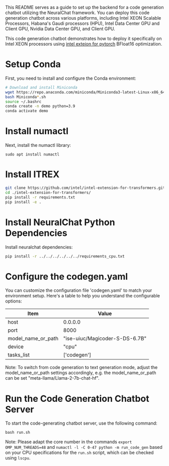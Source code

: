 This README serves as a guide to set up the backend for a code generation chatbot utilizing the NeuralChat framework. You can deploy this code generation chatbot across various platforms, including Intel XEON Scalable Processors, Habana's Gaudi processors (HPU), Intel Data Center GPU and Client GPU, Nvidia Data Center GPU, and Client GPU.

This code generation chatbot demonstrates how to deploy it specifically on Intel XEON processors using [intel exteion for pytorch](https://github.com/intel/intel-extension-for-pytorch) BFloat16 optimization. 

# Setup Conda

First, you need to install and configure the Conda environment:

```bash
# Download and install Miniconda
wget https://repo.anaconda.com/miniconda/Miniconda3-latest-Linux-x86_64.sh
bash Miniconda*.sh
source ~/.bashrc
conda create -n demo python=3.9
conda activate demo
```

# Install numactl

Next, install the numactl library:

```shell
sudo apt install numactl
```

# Install ITREX

```bash
git clone https://github.com/intel/intel-extension-for-transformers.git
cd ./intel-extension-for-transformers/
pip install -r requirements.txt
pip install -e .
```

# Install NeuralChat Python Dependencies

Install neuralchat dependencies:

```bash
pip install -r ../../../../../../requirements_cpu.txt
```

# Configure the codegen.yaml

You can customize the configuration file 'codegen.yaml' to match your environment setup. Here's a table to help you understand the configurable options:

|  Item               | Value                                      |
| ------------------- | ------------------------------------------ |
| host                | 0.0.0.0                                    |
| port                | 8000                                       |
| model_name_or_path  | "ise-uiuc/Magicoder-S-DS-6.7B"             |
| device              | "cpu"                                      |
| tasks_list          | ['codegen']                                |

Note: To switch from code generation to text generation mode, adjust the model_name_or_path settings accordingly, e.g. the model_name_or_path can be set "meta-llama/Llama-2-7b-chat-hf".


# Run the Code Generation Chatbot Server

To start the code-generating chatbot server, use the following command:

```shell
bash run.sh
```

Note: Please adapt the core number in the commands `export OMP_NUM_THREADS=48` and `numactl -l -C 0-47 python -m run_code_gen` based on your CPU specifications for the `run.sh` script, which can be checked using `lscpu`.
